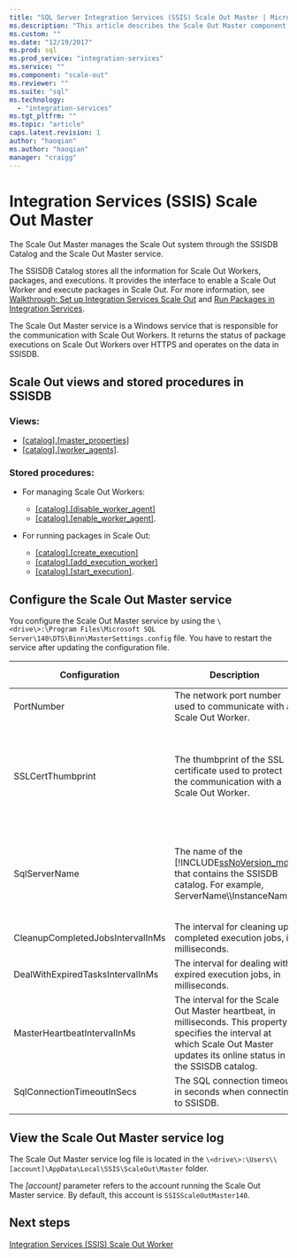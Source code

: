 ```yaml
---
title: "SQL Server Integration Services (SSIS) Scale Out Master | Microsoft Docs"
ms.description: "This article describes the Scale Out Master component of SSIS Scale Out"
ms.custom: ""
ms.date: "12/19/2017"
ms.prod: sql
ms.prod_service: "integration-services"
ms.service: ""
ms.component: "scale-out"
ms.reviewer: ""
ms.suite: "sql"
ms.technology: 
  - "integration-services"
ms.tgt_pltfrm: ""
ms.topic: "article"
caps.latest.revision: 1
author: "haoqian"
ms.author: "haoqian"
manager: "craigg"
---
```

# Integration Services (SSIS) Scale Out Master
The Scale Out Master manages the Scale Out system through the SSISDB Catalog and the Scale Out Master service. 

The SSISDB Catalog stores all the information for Scale Out Workers, packages, and executions. It provides the interface to enable a Scale Out Worker and execute packages in Scale Out. For more information, see [Walkthrough: Set up Integration Services Scale Out](walkthrough-set-up-integration-services-scale-out.md) and [Run Packages in Integration Services](run-packages-in-integration-services-ssis-scale-out.md).

The Scale Out Master service is a Windows service that is responsible for the communication with Scale Out Workers. It returns the status of package executions on Scale Out Workers over HTTPS and operates on the data in SSISDB. 

## Scale Out views and stored procedures in SSISDB

### Views:
-   [[catalog].[master_properties]](../../integration-services/system-views/catalog-master-properties-ssisdb-database.md)
-   [[catalog].[worker_agents]](../../integration-services/system-views/catalog-worker-agents-ssisdb-database.md).

### Stored procedures:

-   For managing Scale Out Workers:  
    -   [[catalog].[disable_worker_agent]](../../integration-services/system-stored-procedures/catalog-disable-worker-agent-ssisdb-database.md)
    -   [[catalog].[enable_worker_agent]](../../integration-services/system-stored-procedures/catalog-enable-worker-agent-ssisdb-database.md).

- For running packages in Scale Out:   
    -   [[catalog].[create_execution]](../../integration-services/system-stored-procedures/catalog-create-execution-ssisdb-database.md)
    -   [[catalog].[add_execution_worker]](../../integration-services/system-stored-procedures/catalog-add-execution-worker-ssisdb-database.md)
    -   [[catalog].[start_execution]](../../integration-services/system-stored-procedures/catalog-start-execution-ssisdb-database.md).   

## Configure the Scale Out Master service
You configure the Scale Out Master service by using the `\<drive\>:\Program Files\Microsoft SQL Server\140\DTS\Binn\MasterSettings.config` file. You have to restart the service after updating the configuration file.


Configuration  |Description  |Default Value  
---------|---------|---------
PortNumber|The network port number used to communicate with a Scale Out Worker.|8391         
SSLCertThumbprint|The thumbprint of the SSL certificate used to protect  the communication with a Scale Out Worker.|The thumbprint of the SSL certificate specified during the Scale Out Master installation         
SqlServerName|The name of the [!INCLUDE[ssNoVersion_md](../../includes/ssnoversion-md.md)] that contains the SSISDB catalog. For example, ServerName\\\\InstanceName.|The name of the SQL Server that is installed with the Scale Out Master.         
CleanupCompletedJobsIntervalInMs|The interval for cleaning up completed execution jobs, in milliseconds.|43200000         
DealWithExpiredTasksIntervalInMs|The interval for dealing with expired execution jobs, in milliseconds.|300000
MasterHeartbeatIntervalInMs|The interval for the Scale Out Master heartbeat, in milliseconds. This property specifies the interval at which Scale Out Master updates its online status in the SSISDB catalog.|30000
SqlConnectionTimeoutInSecs|The SQL connection timeout in seconds when connecting to SSISDB.|15    
||||    

## View the Scale Out Master service log
The Scale Out Master service log file is located in the `\<drive\>:\Users\\[account]\AppData\Local\SSIS\ScaleOut\Master` folder. 

The *[account]* parameter refers to the account running the Scale Out Master service. By default, this account is `SSISScaleOutMaster140`.

## Next steps
[Integration Services (SSIS) Scale Out Worker](integration-services-ssis-scale-out-worker.md)
